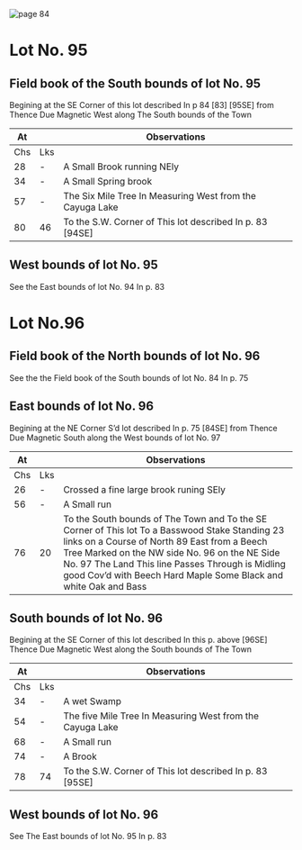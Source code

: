 ![page 84](image/fieldbook/ovid-page-84.jpg)

# Lot No. 95

## Field book of the South bounds of lot No. 95
Begining at the SE Corner of this lot described In p 84 [83] [95SE] from Thence Due Magnetic West along The South bounds of the Town

| At |    | Observations |
| -- | -- | ------------ |
| Chs | Lks | |
28 | - | A Small Brook running NEly
34 | - | A Small Spring brook
57 | - | The Six Mile Tree In Measuring West from the Cayuga Lake
80 | 46 | To the S.W. Corner of This lot described In p. 83 [94SE]

## West bounds of lot No. 95
See the East bounds of lot No. 94 In p. 83

# Lot No.96

## Field book of the North bounds of lot No. 96
See the the Field book of the South bounds of lot No. 84 In p. 75

## East bounds of lot No. 96
Begining at the NE Corner S’d lot described In p. 75 [84SE] from Thence Due Magnetic South along the West bounds of lot No. 97

| At |    | Observations |
| -- | -- | ------------ |
| Chs | Lks | |
26 | - | Crossed a fine large brook runing SEly
56 | - | A Small run
76 | 20 | To the South bounds of The Town and To the SE Corner of This lot To a Basswood Stake Standing 23 links on a Course of North 89 East from a Beech Tree Marked on the NW side No. 96 on the NE Side No. 97 The Land This line Passes Through is Midling good Cov’d with Beech Hard Maple Some Black and white Oak and Bass

## South bounds of lot No. 96
Begining at the SE Corner of this lot described In this p. above [96SE] Thence Due Magnetic West along the South bounds of The Town

| At |    | Observations |
| -- | -- | ------------ |
| Chs | Lks | |
34 | - | A wet Swamp
54 | - | The five Mile Tree In Measuring West from the Cayuga Lake
68 | - | A Small run
74 | - | A Brook
78 | 74 | To the S.W. Corner of This lot described In p. 83 [95SE]

## West bounds of lot No. 96
See The East bounds of lot No. 95 In p. 83

